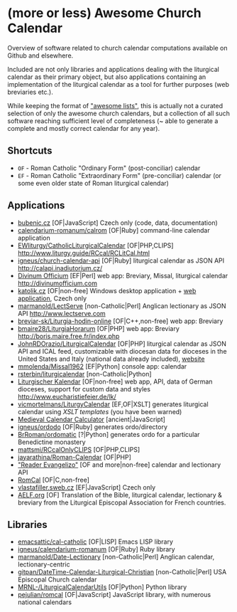 # (more or less) Awesome Church Calendar

Overview of software related to church calendar computations
available on Github and elsewhere.

Included are not only libraries and applications dealing
with the liturgical calendar as their primary object,
but also applications containing an implementation of the liturgical
calendar as a tool for further purposes (web breviaries etc.).

While keeping the format of ["awesome lists"](https://github.com/sindresorhus/awesome),
this is actually not a curated selection of only the awesome
church calendars, but a collection of all such software
reaching sufficient level of completeness (~ able to generate
a complete and mostly correct calendar for any year).

## Shortcuts

* `OF` - Roman Catholic "Ordinary Form" (post-conciliar) calendar
* `EF` - Roman Catholic "Extraordinary Form" (pre-conciliar) calendar (or some even older state of Roman liturgical calendar)

## Applications

* [bubenic.cz](http://bubenic.cz/kalendar/) [OF|JavaScript] Czech only (code, data, documentation)
* [calendarium-romanum/calrom](https://github.com/calendarium-romanum/calrom) [OF|Ruby] command-line calendar application
* [EWliturgy/CatholicLiturgicalCalendar](https://github.com/EWliturgy/CatholicLiturgicalCalendar)
  [OF|PHP,CLIPS]
  http://www.liturgy.guide/RCcal/RCLitCal.html
* [igneus/church-calendar-api](https://github.com/igneus/church-calendar-api)
  [OF|Ruby] liturgical calendar as JSON API
  http://calapi.inadiutorium.cz/
* [Divinum Officium](https://github.com/DivinumOfficium/divinum-officium)
  [EF|Perl] web app: Breviary, Missal, liturgical calendar
  http://divinumofficium.com
* [katolik.cz](http://www.katolik.cz/download/kalendar/informace.asp)
  [OF|non-free] Windows desktop application +
  [web application](http://kalendar.katolik.cz/), Czech only
* [marmanold/LectServe](https://github.com/marmanold/LectServe)
  [non-Catholic|Perl] Anglican lectionary as JSON API
  http://www.lectserve.com
* [breviar-sk/Liturgia-hodin-online](https://github.com/breviar-sk/Liturgia-hodin-online)
  [OF|C++,non-free] web app: Breviary
* [bmaire28/LiturgiaHorarum](https://github.com/bmaire28/LiturgiaHorarum)
  [OF|PHP] web app: Breviary
  http://boris.maire.free.fr/index.php
* [JohnRDOrazio/LiturgicalCalendar](https://github.com/JohnRDOrazio/LiturgicalCalendar)
  [OF|PHP] liturgical calendar as JSON API and ICAL feed, customizable with diocesan data for dioceses in the United States and Italy (national data already included), [website](https://johnromanodorazio.com/LiturgicalCalendar/)
* [mmolenda/Missal1962](https://github.com/mmolenda/Missal1962)
  [EF|Python] console app: calendar
* [rsterbin/liturgicalendar](https://github.com/rsterbin/liturgicalendar)
  [non-Catholic|Python]
* [Liturgischer Kalendar](http://www.eucharistiefeier.de/lk/)
  [OF|non-free] web app, API, data of German dioceses, support for custom data and styles
  http://www.eucharistiefeier.de/lk/
* [vicmortelmans/LiturgyCalendar](https://github.com/vicmortelmans/LiturgyCalendar)
  [EF,OF|XSLT] generates liturgical calendar using *XSLT templates* (you have been warned)
* [Medieval Calendar Calculator](https://www.wallandbinkley.com/mcc/)
  [ancient|JavaScript]
* [igneus/ordodo](https://github.com/igneus/ordodo)
  [OF|Ruby] generates ordo/directory
* [BrRoman/ordomatic](https://github.com/BrRoman/ordomatic)
  [?|Python] generates ordo for a particular Benedictine monastery
* [mattsmi/RCcalOnlyCLIPS](https://github.com/mattsmi/RCcalOnlyCLIPS)
  [OF|PHP,CLIPS]
* [jayarathina/Roman-Calendar](https://github.com/jayarathina/Roman-Calendar)
  [OF|PHP]
* ["Reader Evangelizo"](http://feed.evangelizo.org/v2/reader.php)
  [OF and more|non-free] calendar and lectionary API
* [RomCal](http://www.romcal.net/)
  [OF|C,non-free]
* [vlastafiller.sweb.cz](http://vlastafiller.sweb.cz/kalendar_tradice.html) [EF|JavaScript] Czech only
* [AELF.org](https://api.aelf.org) [OF] Translation of the Bible, liturgical calendar, lectionary & breviary from the Liturgical Episcopal Association for French countries.

## Libraries

* [emacsattic/cal-catholic](https://github.com/emacsattic/cal-catholic)
  [OF|LISP] Emacs LISP library
* [igneus/calendarium-romanum](https://github.com/igneus/calendarium-romanum)
  [OF|Ruby] Ruby library
* [marmanold/Date-Lectionary](https://github.com/marmanold/Date-Lectionary)
  [non-Catholic|Perl] Anglican calendar, lectionary-centric
* [gitpan/DateTime-Calendar-Liturgical-Christian](https://github.com/gitpan/DateTime-Calendar-Liturgical-Christian)
  [non-Catholic|Perl] USA Episcopal Church calendar
* [MRNL-/LiturgicalCalendarUtils](https://github.com/MRNL-/LiturgicalCalendarUtils)
  [OF|Python] Python library
* [pejulian/romcal](https://github.com/pejulian/romcal)
  [OF|JavaScript] JavaScript library, with numerous national calendars
